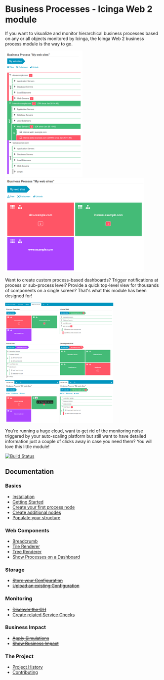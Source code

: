 Business Processes - Icinga Web 2 module
========================================

If you want to visualize and monitor hierarchical business processes based on
any or all objects monitored by Icinga, the Icinga Web 2 business process
module is the way to go.

[![Tree View](doc/screenshot/00_preview/0001_preview-tree-view.png)](doc/14-Web-Components-Tree-Renderer.md)
[![Tile View](doc/screenshot/00_preview/0002_preview_tile_view.png)](doc/13-Web-Components-Tile-Renderer.md)

Want to create custom process-based dashboards? Trigger notifications at
process or sub-process level? Provide a quick top-level view for thousands of
components on a single screen? That's what this module has been designed for!

[![Dashboard](doc/screenshot/00_preview/0003_preview_businessprocesses_on_dashboard.png)](doc/16-Add-To-Dashboard.md)
[![Split View](doc/screenshot/00_preview/0004_preview_tile_and_subtree.png)](doc/13-Web-Components-Tile-Renderer.md)

You're running a huge cloud, want to get rid of the monitoring noise triggered
by your auto-scaling platform but still want to have detailed information just
a couple of clicks away in case you need them? You will love this little module!

[![Build Status](https://travis-ci.org/Icinga/icingaweb2-module-businessprocess.svg?branch=master)](https://travis-ci.org/Icinga/icingaweb2-module-businessprocess)

Documentation
-------------

### Basics
* [Installation](doc/01-Installation.md)
* [Getting Started](doc/02-Getting-Started.md)
* [Create your first process node](doc/03-Create-your-first-process-node.md)
* [Create additional nodes](doc/04-Create-additional-nodes.md)
* [Populate your structure](doc/05-Populate-your-structure.md)

### Web Components
* [Breadcrumb](doc/12-Web-Components-Breadcrumb.md)
* [Tile Renderer](doc/13-Web-Components-Tile-Renderer.md)
* [Tree Renderer](doc/14-Web-Components-Tree-Renderer.md)
* [Show Processes on a Dashboard](doc/16-Add-To-Dashboard.md)

### Storage
* [~~Store your Configuration~~](doc/21-Store-Config.md)
* [~~Upload an existing Configuration~~](doc/22-Upload-Config.md)

### Monitoring
* [~~Discover the CLI~~](doc/31-Discover-the-CLI.md)
* [~~Create related Service Checks~~](doc/32-Create-Service-Checks.md)

### Business Impact
* [~~Apply Simulations~~](doc/41-Simulations.md)
* [~~Show Business Impact~~](doc/42-Business-Impact.md)

### The Project
* [Project History](doc/81-History.md)
* [Contributing](doc/84-Contributing.md)
